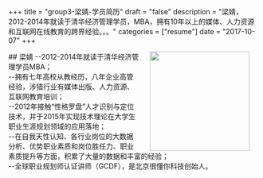 +++
title = "group3-梁婧-学员简历"
draft = "false"
description = "梁婧，2012-2014年就读于清华经济管理学员，MBA，拥有10年以上的媒体、人力资源和互联网在线教育的跨界经验。。。"
categories = ["resume"]
date = "2017-10-07"
+++

<img src="/post/group3/head_liangjing.png" width="200" align="right" hspace="20" vspace="0" />
## 梁婧
--2012-2014年就读于清华经济管理学员MBA；<br/>
--拥有七年高校从教经历，八年企业高管经验，涉猎行业有媒体出版、人力资源、互联网教育培训；<br/>
--2012年接触“性格罗盘”人才识别与定位技术，并于2015年实现技术理论在大学生职业生涯规划领域的应用落地；<br/>
--在自我天性认知、各行业岗位的大数据分析、优势职业素质和岗位胜任力、职业素质提升等方面，积累了大量的数据和丰富的经验；<br/>
--全球职业规划师认证讲师（GCDF），是北京很懂你科技创始人。<br/>
